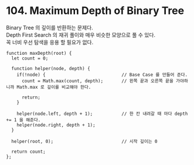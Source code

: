 # 104. Maximum Depth of Binary Tree
Binary Tree 의 깊이를 반환하는 문제다.\
Depth First Search 의 재귀 풀이와 매우 비슷한 모양으로 풀 수 있다.\
꼭 너비 우선 탐색을 응용 할 필요가 없다.
```
function maxDepth(root) {
  let count = 0;
  
  function helper(node, depth) {
    if(!node) {                             // Base Case 를 만들어 준다.
      count = Math.max(count, depth);       // 왼쪽 끝과 오른쪽 끝을 가야하니까 Math.max 로 깊이를 비교해야 한다.
      
      return;
    }
    
    helper(node.left, depth + 1);           // 한 칸 내려갈 때 마다 depth += 1 을 해준다.
    helper(node.right, depth + 1);
  }
  
  helper(root, 0);                          // 시작 깊이는 0
  
  return count;
};
```
